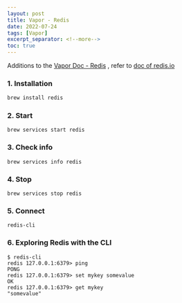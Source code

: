 ```yaml
---
layout: post
title: Vapor - Redis
date: 2022-07-24
tags: [Vapor]
excerpt_separator: <!--more-->
toc: true
---
```


Additions to the  [Vapor Doc - Redis](https://docs.vapor.codes/redis/overview/) , refer to [doc of redis.io](https://redis.io/docs/getting-started/)

<!--more-->



### 1. Installation

```bash
brew install redis
```



### 2. Start

```
brew services start redis
```



### 3. Check info

```
brew services info redis
```



### 4. Stop

```
brew services stop redis
```



### 5. Connect

```
redis-cli
```



### 6. Exploring Redis with the CLI

```
$ redis-cli
redis 127.0.0.1:6379> ping
PONG
redis 127.0.0.1:6379> set mykey somevalue
OK
redis 127.0.0.1:6379> get mykey
"somevalue"
```

